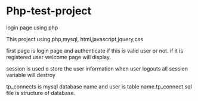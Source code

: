 # Php-test-project
login page using php
 
 This project using php,mysql, html,javascript,jquery,css
 
 first page is login page and authenticate if this is valid user or not. 
 if it is registered user welcome page will display.
 
 session is used o store the user information
 when user logouts all session variable will destroy
 
 
tp_connects is mysql database name and user is table name.tp_connect.sql file is structure of database.
